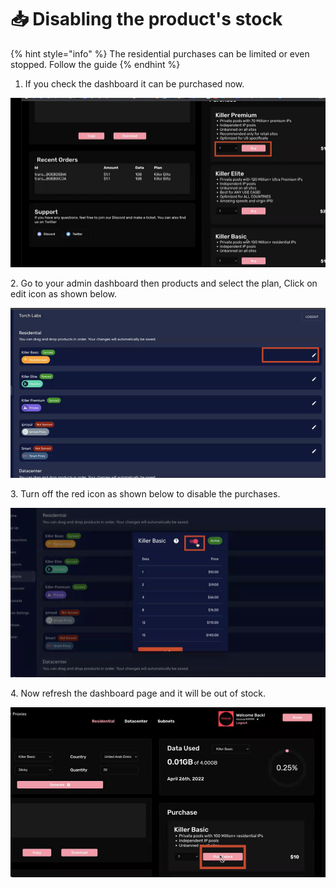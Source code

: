 # 📥 Disabling the product's stock

{% hint style="info" %}
The residential purchases can be limited or even stopped. Follow the guide&#x20;
{% endhint %}

1. If you check the dashboard it can be purchased now.

![](<../.gitbook/assets/1 (71) (3).png>)

2\. Go to your admin dashboard then products and select the plan, Click on edit icon as shown below.

![](<../.gitbook/assets/1 (72) (5).png>)

3\. Turn off the red icon as shown below to disable the purchases.&#x20;

![](<../.gitbook/assets/1 (73) (5).png>)

4\. Now refresh the dashboard page and it will be out of stock.

![](<../.gitbook/assets/1 (74).png>)
